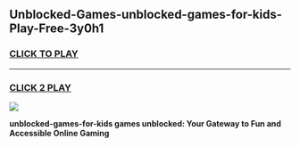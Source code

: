 
## Unblocked-Games-unblocked-games-for-kids-Play-Free-3y0h1
<h3>
<a href="https://premium76.site?title=unblocked-games-for-kids&ref=15A">CLICK TO PLAY</a></h3>
<hr>

<h3>
<a href="https://premium76.site?title=unblocked-games-for-kids&ref=15A">CLICK 2 PLAY</a>
  
</h3>

<a href="https://premium76.site?title=unblocked-games-for-kids&ref=15A"><img src="https://clearcache.store/games.png"></a>


**unblocked-games-for-kids games unblocked: Your Gateway to Fun and Accessible Online Gaming**
